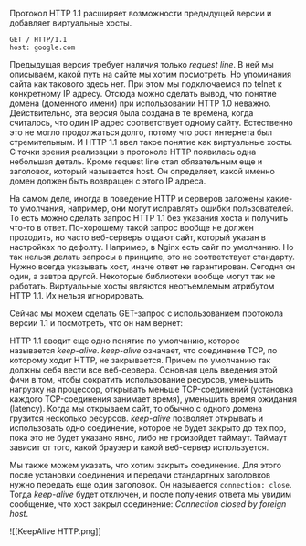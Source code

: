 Протокол HTTP 1.1 расширяет возможности предыдущей версии и добавляет виртуальные хосты.

```
GET / HTTP/1.1
host: google.com
```

Предыдущая версия требует наличия только _request line_. В ней мы описываем, какой путь на сайте мы хотим посмотреть. Но упоминания сайта как такового здесь нет. При этом мы подключаемся по telnet к конкретному IP адресу. Отсюда можно сделать вывод, что понятие домена (доменного имени) при использовании HTTP 1.0 неважно. Действительно, эта версия была создана в те времена, когда считалось, что один IP адрес соответствует одному сайту. Естественно это не могло продолжаться долго, потому что рост интернета был стремительным. И HTTP 1.1 ввел такое понятие как виртуальные хосты. С точки зрения реализации в протоколе HTTP появилась одна небольшая деталь. Кроме request line стал обязательным еще и заголовок, который называется host. Он определяет, какой именно домен должен быть возвращен с этого IP адреса.

На самом деле, иногда в поведение HTTP и серверов заложены какие-то умолчания, например, они могут исправлять ошибки пользователей. То есть можно сделать запрос HTTP 1.1 без указания хоста и получить что-то в ответ. По-хорошему такой запрос вообще не должен проходить, но часто веб-серверы отдают сайт, который указан в настройках по дефолту. Например, в Nginx есть сайт по умолчанию. Но так нельзя делать запросы в принципе, это не соответствует стандарту. Нужно всегда указывать хост, иначе ответ не гарантирован. Сегодня он один, а завтра другой. Некоторые библиотеки вообще могут так не работать. Виртуальные хосты являются неотъемлемым атрибутом HTTP 1.1. Их нельзя игнорировать.

Сейчас мы можем сделать GET-запрос с использованием протокола версии 1.1 и посмотреть, что он нам вернет:


HTTP 1.1 вводит еще одно понятие по умолчанию, которое называется _keep-alive_. _keep-alive_ означает, что соединение TCP, по которому ходит HTTP, не закрывается. Причем по умолчанию так должны себя вести все веб-сервера. Основная цель введения этой фичи в том, чтобы сократить использование ресурсов, уменьшить нагрузку на процессор, открывать меньше TCP-соединений (установка каждого TCP-соединения занимает время), уменьшить время ожидания (latency). Когда мы открываем сайт, то обычно с одного домена грузится несколько ресурсов. _keep-alive_ позволяет открывать и использовать одно соединение, которое не будет закрыто до тех пор, пока это не будет указано явно, либо не произойдет таймаут. Таймаут зависит от того, какой браузер и какой веб-сервер используется.

Мы также можем указать, что хотим закрыть соединение. Для этого после установки соединения и передачи стандартных заголовков нужно передать еще один заголовок. Он называется `connection: close`. Тогда _keep-alive_ будет отключен, и после получения ответа мы увидим сообщение, что хост закрыл соединение: _Connection closed by foreign host_.

![[KeepAlive HTTP.png]]